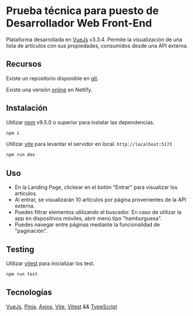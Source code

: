 # Prueba técnica para puesto de Desarrollador Web Front-End

Plataforma desarrollada en [VueJs](https://vuejs.org/) v3.3.4. Permite la visualización de una lista de artículos con sus propiedades, consumidos desde una API externa.

## Recursos

Existe un repositorio disponible en [git](https://github.com/GwerhDev/VueApp-Client/).

Existe una versión [online](https://gwerhdev-vue-app.netlify.app/) en Netlify.

## Instalación

Utilizar [npm](https://www.npmjs.com/) v9.5.0 o superior para instalar las dependencias.

```bash
npm i
```
Utilizar [vite](https://vitejs.dev/) para levantar el servidor en local. `http://localhost:5173`
```bash
npm run dev
```

## Uso
- En la Landing Page, clickear en el botón "Entrar" para visualizar los artículos.
- Al entrar, se visualizarán 10 artículos por página provenientes de la API externa.
- Puedes filtrar elementos utilizando el buscador. En caso de utilizar la app en dispositivos móviles, abrir menú tipo "hamburguesa".
- Puedes navegar entre páginas mediante la funcionalidad de "paginación".

## Testing

Utilizar [vitest](https://vitest.dev/) para inicializar los test.
```bash
npm run test
```

## Tecnologías

[VueJs](https://vuejs.org/), [Pinia](https://pinia.vuejs.org/), [Axios](https://axios-http.com/), [Vite](https://vitejs.dev/), [Vitest](https://vitest.dev/) && [TypeScript](https://www.typescriptlang.org/)
